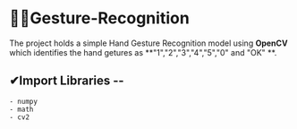 # ✋🏻Gesture-Recognition

The project holds a simple Hand Gesture Recognition model using **OpenCV** which identifies the hand getures as **"1","2","3","4","5","0" and "OK" **.

## ✔Import Libraries --
    - numpy
    - math
    - cv2
    
